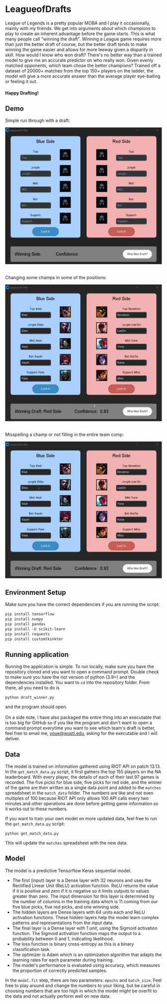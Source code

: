 # LeagueofDrafts
League of Legends is a pretty popular MOBA and I play it occasionally, mainly with my friends. We get into arguments about which champions to play to create an inherent advantage before the game starts. This is what many people call "winning the draft". Winning a League game requires more than just the better draft of course, but the better draft tends to make winning the game easier and allows for more leeway given a disparity in skill. How would I know who won draft? There's no better way than a trained model to give me an accurate predictor on who really won. Given evenly matched opponents, which team chose the better champions? Trained off a dataset of 20000+ matches from the top 150+ players on the ladder, the model will give a more accurate answer than the average player eye-balling or feeling it out.

<h4>Happy Drafting!</h4>

## Demo
Simple run through with a draft:

<img src="demos/demo.gif" />
<br></br>

Changing some champs in some of the positions:

<img src="demos/change_comp.gif" />
<br></br>

Misspelling a champ or not filling in the entire team comp:

<img src="demos/mistype_champ.gif" />

## Environment Setup
Make sure you have the correct dependencies if you are running the script:
```
pip install tensorflow
pip install numpy
pip install pandas
pip install -U scikit-learn
pip install requests
pip install customtkinkter
```

## Running application

Running the application is simple. To run locally, make sure you have the repository cloned and you want to open a command prompt. Double check to make sure you have the riot version of python (3.9+) and the dependencies installed. You want to `cd` into the repository folder. From there, all you need to do is 
```
python draft_winner.py
```
and the program should open.
<br></br>
On a side note, I have also packaged the entire thing into an executable that is too big for GitHub so if you like the program and don't want to open a command prompt everytime you want to see which team's draft is better, feel free to email me, youe@wustl.edu, asking for the executable and I will deliver.

## Data
The model is trained on information gathered using RIOT API on patch 13.13. In the `get_match_data.py` script, it first gathers the top 155 players on the NA leaderboard. With every player, the details of each of their last 97 games is recorded. The five picks for blue side, five picks for red side, and the winner of the game are then written as a single data point and added to the `matches` spreadsheet in the `match_data` folder. The numbers are like and not even multiples of 100 because RIOT API only allows 100 API calls every two minutes and other operations are done before getting game information so it works out to these numbers.

If you want to train your own model on more updated data, feel free to run the `get_match_data.py` script:
```
python get_match_data.py
```
This will update the `matches` spreadsheet with the new data.

## Model
The model is a predictive Tensorflow Keras sequential model. 
- The first (input) layer is a Dense layer with 32 neurons and uses the Rectified Linear Unit (ReLU) activation function. ReLU returns the value if it is positive and zero if it is negative so it limits outputs to values greater than zero. The input dimension for this layer is determined by the number of columns in the training data which is 11 coming from our five blue picks, five red picks, and one winning side.
- The hidden layers are Dense layers with 64 units each and ReLU activation functions. These hidden layers help the model learn complex patterns and representations from the input data.
- The final layer is a Dense layer with 1 unit, using the Sigmoid activation function. The Sigmoid activation function maps the output to a probability between 0 and 1, indicating likelihood.
- The loss function is binary cross-entropy as this is a binary classification task.
- The optimizer is Adam which is an optimization algorithm that adapts the learning rates for each parameter during training.
- The model's performance is evaluated using accuracy, which measures the proportion of correctly predicted samples.

In the `model.fit` step, there are two parameters: `epochs` and `batch_size`. Feel free to play around and change the numbers to your liking, but be careful in choosing numbers that are too high in which the model might be overfit to the data and not actually perform well on new data.

